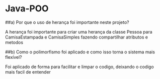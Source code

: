 # Java-POO

##a) Por que o uso de herança foi importante neste projeto?

  A herança foi importante para criar uma herança da classe Pessoa para CamisaEstampada e CamisaSimples
  fazendo compartilhar atributos e metodos

##b) Como o polimorfismo foi aplicado e como isso torna o sistema mais flexível?

  Foi aplicado de forma para facilitar e limpar o codigo, deixando o codigo mais facil de entender


